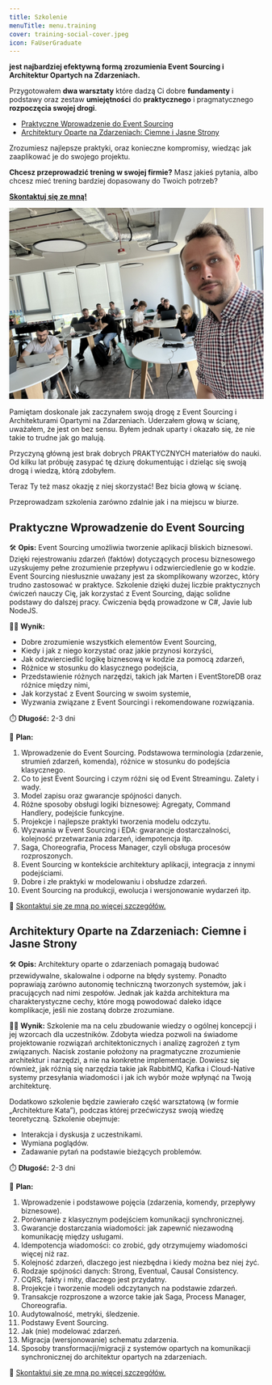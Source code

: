 ```yaml
---
title: Szkolenie
menuTitle: menu.training
cover: training-social-cover.jpeg
icon: FaUserGraduate
---
```


**jest najbardziej efektywną formą zrozumienia Event Sourcing i Architektur Opartych na Zdarzeniach.** 

Przygotowałem **dwa warsztaty** które dadzą Ci dobre **fundamenty** i podstawy oraz zestaw **umiejętności** do **praktycznego** i pragmatycznego **rozpoczęcia swojej drogi**.
- [Praktyczne Wprowadzenie do Event Sourcing](#praktyczne-wprowadzenie-do-event-sourcing)
- [Architektury Oparte na Zdarzeniach: Ciemne i Jasne Strony](#architektury-oparte-na-zdarzeniach-ciemne-i-jasne-strony)

Zrozumiesz najlepsze praktyki, oraz konieczne kompromisy, wiedząc jak zaaplikować je do swojego projektu.

**Chcesz przeprowadzić trening w swojej firmie?** Masz jakieś pytania, albo chcesz mieć trening bardziej dopasowany do Twoich potrzeb? 

**[Skontaktuj się ze mną!](mailto:oskar@event-driven.io)**

![photo](training-cover.jpg)

Pamiętam doskonale jak zaczynałem swoją drogę z Event Sourcing i Architekturami Opartymi na Zdarzeniach. Uderzałem głową w ścianę, uważałem, że jest on bez sensu. Byłem jednak uparty i okazało się, że nie takie to trudne jak go malują. 

Przyczyną główną jest brak dobrych PRAKTYCZNYCH materiałów do nauki. Od kilku lat próbuję zasypać tę dziurę dokumentując i dzieląc się swoją drogą i wiedzą, którą zdobyłem.

Teraz Ty też masz okazję z niej skorzystać! Bez bicia głową w ścianę.

Przeprowadzam szkolenia zarówno zdalnie jak i na miejscu w biurze.

## Praktyczne Wprowadzenie do Event Sourcing

🛠️ **Opis:** Event Sourcing umożliwia tworzenie aplikacji bliskich biznesowi. Dzięki rejestrowaniu zdarzeń (faktów) dotyczących procesu biznesowego uzyskujemy pełne zrozumienie przepływu i odzwierciedlenie go w kodzie. Event Sourcing niesłusznie uważany jest za skomplikowany wzorzec, który trudno zastosować w praktyce. Szkolenie dzięki dużej liczbie praktycznych ćwiczeń nauczy Cię, jak korzystać z Event Sourcing, dając solidne podstawy do dalszej pracy. Ćwiczenia będą prowadzone w C#, Javie lub NodeJS.

🧑‍🎓 **Wynik:**
- Dobre zrozumienie wszystkich elementów Event Sourcing,
- Kiedy i jak z niego korzystać oraz jakie przynosi korzyści,
- Jak odzwierciedlić logikę biznesową w kodzie za pomocą zdarzeń,
- Różnice w stosunku do klasycznego podejścia,
- Przedstawienie różnych narzędzi, takich jak Marten i EventStoreDB oraz różnice między nimi,
- Jak korzystać z Event Sourcing w swoim systemie,
- Wyzwania związane z Event Sourcingi i rekomendowane rozwiązania.

⏱️ **Długość:** 2-3 dni

📅 **Plan:**
1. Wprowadzenie do Event Sourcing. Podstawowa terminologia (zdarzenie, strumień zdarzeń, komenda), różnice w stosunku do podejścia klasycznego.
2. Co to jest Event Sourcing i czym różni się od Event Streamingu. Zalety i wady.
3. Model zapisu oraz gwarancje spójności danych.
4. Różne sposoby obsługi logiki biznesowej: Agregaty, Command Handlery, podejście funkcyjne.
5. Projekcje i najlepsze praktyki tworzenia modelu odczytu.
6. Wyzwania w Event Sourcing i EDA: gwarancje dostarczalności, kolejność przetwarzania zdarzeń, idempotencja itp.
7. Saga, Choreografia, Process Manager, czyli obsługa procesów rozproszonych.
8. Event Sourcing w kontekście architektury aplikacji, integracja z innymi podejściami.
9. Dobre i złe praktyki w modelowaniu i obsłudze zdarzeń.
10. Event Sourcing na produkcji, ewolucja i wersjonowanie wydarzeń itp.

📧 [Skontaktuj się ze mną po więcej szczegółów.](mailto:oskar@event-driven.io)

## Architektury Oparte na Zdarzeniach: Ciemne i Jasne Strony

🛠️ **Opis:** Architektury oparte o zdarzeniach pomagają budować przewidywalne, skalowalne i odporne na błędy systemy. Ponadto poprawiają zarówno autonomię techniczną tworzonych systemów, jak i pracujących nad nimi zespołów. Jednak jak każda architektura ma charakterystyczne cechy, które mogą powodować daleko idące komplikacje, jeśli nie zostaną dobrze zrozumiane.

🧑‍🎓 **Wynik:** Szkolenie ma na celu zbudowanie wiedzy o ogólnej koncepcji i jej wzorcach dla uczestników. Zdobyta wiedza pozwoli na świadome projektowanie rozwiązań architektonicznych i analizę zagrożeń z tym związanych. Nacisk zostanie położony na pragmatyczne zrozumienie architektur i narzędzi, a nie na konkretne implementacje. Dowiesz się również, jak różnią się narzędzia takie jak RabbitMQ, Kafka i Cloud-Native systemy przesyłania wiadomości i jak ich wybór może wpłynąć na Twoją architekturę.

Dodatkowo szkolenie będzie zawierało część warsztatową (w formie „Architekture Kata”), podczas której przećwiczysz swoją wiedzę teoretyczną. Szkolenie obejmuje:
- Interakcja i dyskusja z uczestnikami.
- Wymiana poglądów.
- Zadawanie pytań na podstawie bieżących problemów.

⏱️ **Długość:** 2-3 dni

📅 **Plan:**
1. Wprowadzenie i podstawowe pojęcia (zdarzenia, komendy, przepływy biznesowe).
2. Porównanie z klasycznym podejściem komunikacji synchronicznej.
3. Gwarancje dostarczania wiadomości: jak zapewnić niezawodną komunikację między usługami.
4. Idempotencja wiadomości: co zrobić, gdy otrzymujemy wiadomości więcej niż raz.
5. Kolejność zdarzeń, dlaczego jest niezbędna i kiedy można bez niej żyć. 
6. Rodzaje spójności danych: Strong, Eventual, Causal Consistency.
7. CQRS, fakty i mity, dlaczego jest przydatny.
8. Projekcje i tworzenie modeli odczytanych na podstawie zdarzeń.
9. Transakcje rozproszone a wzorce takie jak Saga, Process Manager, Choreografia.
10. Audytowalność, metryki, śledzenie.
11. Podstawy Event Sourcing.
12. Jak (nie) modelować zdarzeń.
13. Migracja (wersjonowanie) schematu zdarzenia.
14. Sposoby transformacji/migracji z systemów opartych na komunikacji synchronicznej do architektur opartych na zdarzeniach.

📧 [Skontaktuj się ze mną po więcej szczegółów.](mailto:oskar@event-driven.io)
